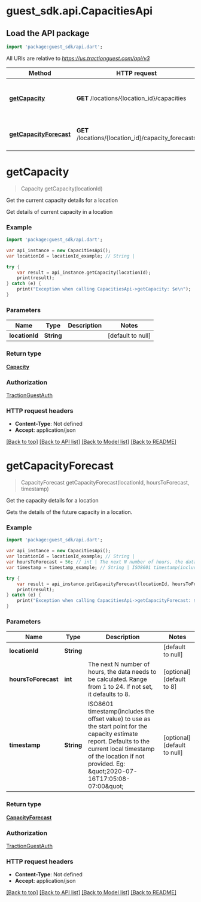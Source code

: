 # guest_sdk.api.CapacitiesApi

## Load the API package
```dart
import 'package:guest_sdk/api.dart';
```

All URIs are relative to *https://us.tractionguest.com/api/v3*

Method | HTTP request | Description
------------- | ------------- | -------------
[**getCapacity**](CapacitiesApi.md#getCapacity) | **GET** /locations/{location_id}/capacities | Get the current capacity details for a location
[**getCapacityForecast**](CapacitiesApi.md#getCapacityForecast) | **GET** /locations/{location_id}/capacity_forecasts | Get the capacity details for a location


# **getCapacity**
> Capacity getCapacity(locationId)

Get the current capacity details for a location

Get details of current capacity in a location

### Example 
```dart
import 'package:guest_sdk/api.dart';

var api_instance = new CapacitiesApi();
var locationId = locationId_example; // String | 

try { 
    var result = api_instance.getCapacity(locationId);
    print(result);
} catch (e) {
    print("Exception when calling CapacitiesApi->getCapacity: $e\n");
}
```

### Parameters

Name | Type | Description  | Notes
------------- | ------------- | ------------- | -------------
 **locationId** | **String**|  | [default to null]

### Return type

[**Capacity**](Capacity.md)

### Authorization

[TractionGuestAuth](../README.md#TractionGuestAuth)

### HTTP request headers

 - **Content-Type**: Not defined
 - **Accept**: application/json

[[Back to top]](#) [[Back to API list]](../README.md#documentation-for-api-endpoints) [[Back to Model list]](../README.md#documentation-for-models) [[Back to README]](../README.md)

# **getCapacityForecast**
> CapacityForecast getCapacityForecast(locationId, hoursToForecast, timestamp)

Get the capacity details for a location

Gets the details of the future capacity in a location.

### Example 
```dart
import 'package:guest_sdk/api.dart';

var api_instance = new CapacitiesApi();
var locationId = locationId_example; // String | 
var hoursToForecast = 56; // int | The next N number of hours, the data needs to be calculated. Range from 1 to 24. If not set, it defaults to 8.
var timestamp = timestamp_example; // String | ISO8601 timestamp(includes the offset value) to use as the start point for the capacity estimate report. Defaults to the current local timestamp of the location if not provided. Eg: \"2020-07-16T17:05:08-07:00\"

try { 
    var result = api_instance.getCapacityForecast(locationId, hoursToForecast, timestamp);
    print(result);
} catch (e) {
    print("Exception when calling CapacitiesApi->getCapacityForecast: $e\n");
}
```

### Parameters

Name | Type | Description  | Notes
------------- | ------------- | ------------- | -------------
 **locationId** | **String**|  | [default to null]
 **hoursToForecast** | **int**| The next N number of hours, the data needs to be calculated. Range from 1 to 24. If not set, it defaults to 8. | [optional] [default to 8]
 **timestamp** | **String**| ISO8601 timestamp(includes the offset value) to use as the start point for the capacity estimate report. Defaults to the current local timestamp of the location if not provided. Eg: \&quot;2020-07-16T17:05:08-07:00\&quot; | [optional] [default to null]

### Return type

[**CapacityForecast**](CapacityForecast.md)

### Authorization

[TractionGuestAuth](../README.md#TractionGuestAuth)

### HTTP request headers

 - **Content-Type**: Not defined
 - **Accept**: application/json

[[Back to top]](#) [[Back to API list]](../README.md#documentation-for-api-endpoints) [[Back to Model list]](../README.md#documentation-for-models) [[Back to README]](../README.md)

